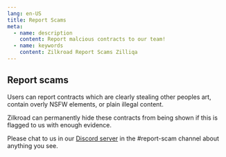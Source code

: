 ```yaml
---
lang: en-US
title: Report Scams
meta:
  - name: description
    content: Report malcious contracts to our team!
  - name: keywords
    content: Zilkroad Report Scams Zilliqa
---
```


## Report scams

Users can report contracts which are clearly stealing other peoples art, contain overly NSFW elements, or plain illegal content.

Zilkroad can permanently hide these contracts from being shown if this is flagged to us with enough evidence.

Please chat to us in our [Discord server](https://discord.gg/qK2CsMuAQy) in the #report-scam channel about anything you see.
